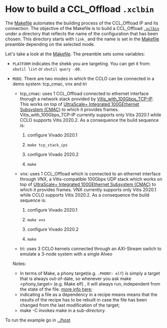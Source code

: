 # How to build a CCL_Offload ``.xclbin``
The [Makefile](Makefile) automates the building process of the CCL_Offload IP and its connection.
  The objective of the Makefile is to build a CCL_Offload [``.xclbin``](https://xilinx.github.io/XRT/2018.3/html/formats.html) under a directory that reflects the name of the configuration that has been chosen. This directory starts with ``link_`` and the name is set in the [Makefile](Makefile) preamble depending on the selected mode. 
  
  Let's take a look at the [Makefile](Makefile). The preamble sets some variables:
  - `PLATFORM` indicates the shekk you are targeting. You can get it from:` xbutil list`  or ` xbutil query -d0 `.

  - ``MODE``. There are two modes in which the CCLO can be connected in a demo system: tcp_cmac, vnx  and tri 
      - tcp_cmac: uses 1 CCL_Offload connected to ethernet interface thorugh a network stack provided by [Vitis_with_100Gbps_TCP-IP](https://github.com/fpgasystems/Vitis_with_100Gbps_TCP-IP). This works on top of [UltraScale+  Integrated  100GEthernet Subsystem (CMAC)](https://www.xilinx.com/products/intellectual-property/cmac_usplus.html) to which it provides frames. Vitis_with_100Gbps_TCP-IP currently supports only Vitis 2020.1 while CCLO supports Vitis 2020.2. As a consequence the build sequence is:
        1. configure Vivado 2020.1 
        
        2. ``make tcp_stack_ips``

        3. configure Vivado 2020.2

        4. ``make``

      - vnx: uses 1 CCL_Offload which is connected to an ethernet interface through VNX, a Vitis-compatible 100Gbps UDP stack which works on top of [UltraScale+  Integrated  100GEthernet Subsystem (CMAC)](https://www.xilinx.com/products/intellectual-property/cmac_usplus.html) to which it provides frames. VNX currently supports only Vitis 2020.1 while CCLO supports Vitis 2020.2. As a consequence the build sequence is:
          
        1. configure Vivado 2020.1  
        
        2. ``make vnx``

        3. configure Vivado 2020.2

        4. ``make``

      - tri: uses 3 CCLO kernels connected through an AXI-Stream switch to emulate a 3-node system with a single Alveo 


    Notes:
      - In terms of Make, a phony target(e.g. ``.PHONY: elf``) is simply a target that is always out-of-date, so whenever you ask make <phony_target> (e.g. Make elf) , it will always run, independent from the state of the file. [more info here](https://www.gnu.org/software/make/manual/html_node/Phony-Targets.html);
      - indicating a file as a dependency in a recipe means means that the results of the recipe has to be rebuilt in case the file has been changed from the last modification of the target;
      - make -C invokes make in a sub-directory.


To run the example go in [../host](../host)